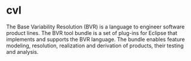 cvl
===

The Base Variability Resolution (BVR) is a language to engineer software product lines. The BVR tool bundle is a set of plug-ins for Eclipse that implements and supports the BVR language. The bundle enables feature modeling, resolution, realization and derivation of products, their testing and analysis.
